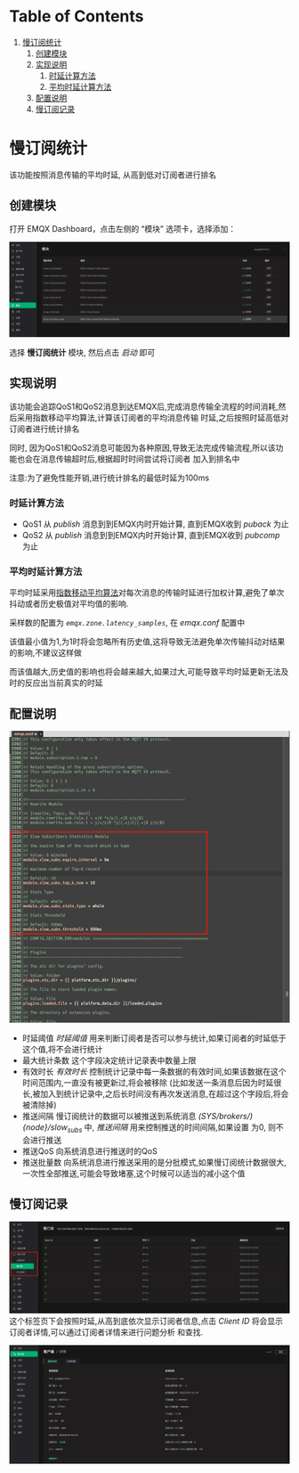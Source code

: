 
# Table of Contents

1.  [慢订阅统计](#org10c5186)
    1.  [创建模块](#org395e425)
    2.  [实现说明](#orgdd4d5d6)
        1.  [时延计算方法](#org693a7e9)
        2.  [平均时延计算方法](#org712747a)
    3.  [配置说明](#orgcd5b688)
    4.  [慢订阅记录](#orgb3ce581)


<a id="org10c5186"></a>

# 慢订阅统计

该功能按照消息传输的平均时延, 从高到低对订阅者进行排名


<a id="org395e425"></a>

## 创建模块

打开 EMQX Dashboard，点击左侧的 “模块” 选项卡，选择添加：

![image](./assets/slow_subscribers_statistics_1.png)

选择 ****慢订阅统计**** 模块, 然后点击 *启动* 即可


<a id="orgdd4d5d6"></a>

## 实现说明

该功能会追踪QoS1和QoS2消息到达EMQX后,完成消息传输全流程的时间消耗,然后采用指数移动平均算法,计算该订阅者的平均消息传输
时延,之后按照时延高低对订阅者进行统计排名

同时, 因为QoS1和QoS2消息可能因为各种原因,导致无法完成传输流程,所以该功能也会在消息传输超时后,根据超时时间尝试将订阅者
加入到排名中

注意:为了避免性能开销,进行统计排名的最低时延为100ms


<a id="org693a7e9"></a>

### 时延计算方法

-   QoS1
    从 *publish* 消息到到EMQX内时开始计算, 直到EMQX收到 *puback* 为止
-   QoS2
    从 *publish* 消息到到EMQX内时开始计算, 直到EMQX收到 *pubcomp* 为止


<a id="org712747a"></a>

### 平均时延计算方法

平均时延采用[指数移动平均算法](https://en.wikipedia.org/wiki/Moving_average#Exponential_moving_average)对每次消息的传输时延进行加权计算,避免了单次抖动或者历史极值对平均值的影响.

采样数的配置为 *`emqx.zone.latency_samples`*, 在 *emqx.conf* 配置中

该值最小值为1,为1时将会忽略所有历史值,这将导致无法避免单次传输抖动对结果的影响,不建议这样做

而该值越大,历史值的影响也将会越来越大,如果过大,可能导致平均时延更新无法及时的反应出当前真实的时延


<a id="orgcd5b688"></a>

## 配置说明

![image](./assets/slow_subscribers_statistics_2.png)

-   时延阈值
    *时延阈值* 用来判断订阅者是否可以参与统计,如果订阅者的时延低于这个值,将不会进行统计
-   最大统计条数
    这个字段决定统计记录表中数量上限
-   有效时长
    *有效时长* 控制统计记录中每一条数据的有效时间,如果该数据在这个时间范围内,一直没有被更新过,将会被移除
    (比如发送一条消息后因为时延很长,被加入到统计记录中,之后长时间没有再次发送消息,在超过这个字段后,将会被清除掉)
-   推送间隔
    慢订阅统计的数据可以被推送到系统消息 *\(SYS/brokers/\){node}/slow<sub>subs</sub>* 中, *推送间隔* 用来控制推送的时间间隔,如果设置
    为0, 则不会进行推送
-   推送QoS
    向系统消息进行推送时的QoS
-   推送批量数
    向系统消息进行推送采用的是分批模式,如果慢订阅统计数据很大,一次性全部推送,可能会导致堵塞,这个时候可以适当的减小这个值


<a id="orgb3ce581"></a>

## 慢订阅记录

![image](./assets/slow_subscribers_statistics_3.png)
这个标签页下会按照时延,从高到底依次显示订阅者信息,点击 *Client ID* 将会显示订阅者详情,可以通过订阅者详情来进行问题分析
和查找.

![image](./assets/slow_subscribers_statistics_4.png)
